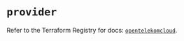 # `provider`

Refer to the Terraform Registry for docs: [`opentelekomcloud`](https://registry.terraform.io/providers/opentelekomcloud/opentelekomcloud/1.36.46/docs).
